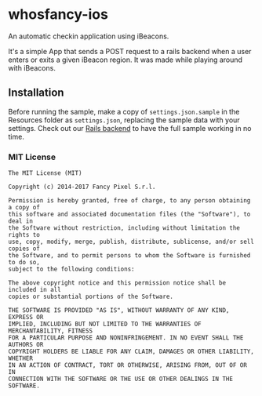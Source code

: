 # whosfancy-ios

An automatic checkin application using iBeacons. 

It's a simple App that sends a POST request to a rails backend when a user enters or exits a given iBeacon region. It was made while playing around with iBeacons.

## Installation
Before running the sample, make a copy of `settings.json.sample` in the Resources folder as `settings.json`, replacing the sample data with your settings.
Check out our [Rails backend](https://github.com/FancyPixel/whosfancy-rails) to have the full sample working in no time.

### MIT License

    The MIT License (MIT)

    Copyright (c) 2014-2017 Fancy Pixel S.r.l.

    Permission is hereby granted, free of charge, to any person obtaining a copy of
    this software and associated documentation files (the "Software"), to deal in
    the Software without restriction, including without limitation the rights to
    use, copy, modify, merge, publish, distribute, sublicense, and/or sell copies of
    the Software, and to permit persons to whom the Software is furnished to do so,
    subject to the following conditions:

    The above copyright notice and this permission notice shall be included in all
    copies or substantial portions of the Software.

    THE SOFTWARE IS PROVIDED "AS IS", WITHOUT WARRANTY OF ANY KIND, EXPRESS OR
    IMPLIED, INCLUDING BUT NOT LIMITED TO THE WARRANTIES OF MERCHANTABILITY, FITNESS
    FOR A PARTICULAR PURPOSE AND NONINFRINGEMENT. IN NO EVENT SHALL THE AUTHORS OR
    COPYRIGHT HOLDERS BE LIABLE FOR ANY CLAIM, DAMAGES OR OTHER LIABILITY, WHETHER
    IN AN ACTION OF CONTRACT, TORT OR OTHERWISE, ARISING FROM, OUT OF OR IN
    CONNECTION WITH THE SOFTWARE OR THE USE OR OTHER DEALINGS IN THE SOFTWARE.

